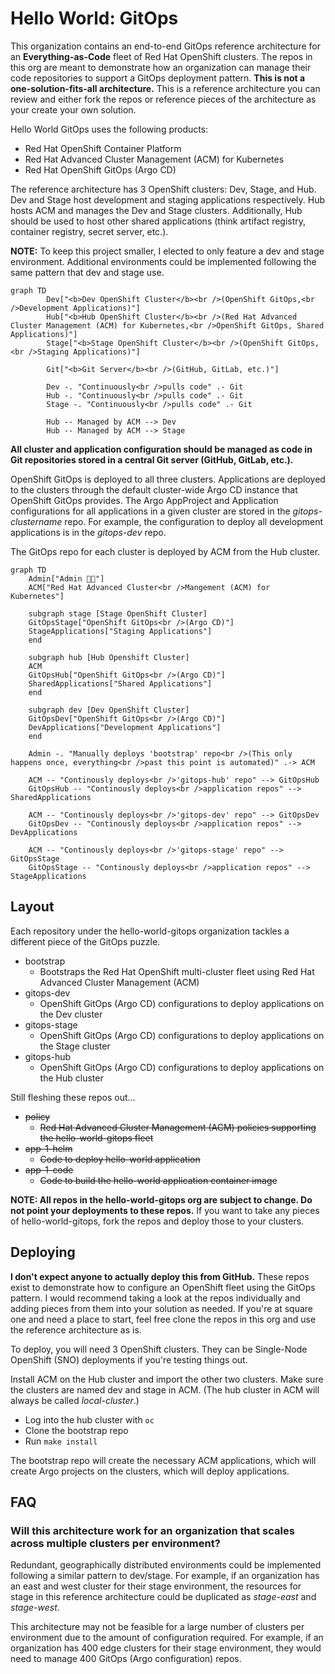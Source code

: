 # Hello World: GitOps

This organization contains an end-to-end GitOps reference architecture for an **Everything-as-Code** fleet of Red Hat OpenShift clusters.
The repos in this org are meant to demonstrate how an organization can manage their code repositories to support a GitOps deployment pattern.
**This is not a one-solution-fits-all architecture.**
This is a reference architecture you can review and either fork the repos or reference pieces of the architecture as your create your own solution.

Hello World GitOps uses the following products:

* Red Hat OpenShift Container Platform
* Red Hat Advanced Cluster Management (ACM) for Kubernetes
* Red Hat OpenShift GitOps (Argo CD)

The reference architecture has 3 OpenShift clusters: Dev, Stage, and Hub.
Dev and Stage host development and staging applications respectively.
Hub hosts ACM and manages the Dev and Stage clusters.
Additionally, Hub should be used to host other shared applications (think artifact registry, container registry, secret server, etc.).

**NOTE:** To keep this project smaller, I elected to only feature a dev and stage environment.
Additional environments could be implemented following the same pattern that dev and stage use.

```mermaid
graph TD
        Dev["<b>Dev OpenShift Cluster</b><br />(OpenShift GitOps,<br />Development Applications)"]
        Hub["<b>Hub OpenShift Cluster</b><br />(Red Hat Advanced Cluster Management (ACM) for Kubernetes,<br />OpenShift GitOps, Shared Applications)"]
        Stage["<b>Stage OpenShift Cluster</b><br />(OpenShift GitOps,<br />Staging Applications)"]

        Git["<b>Git Server</b><br />(GitHub, GitLab, etc.)"]

        Dev -. "Continuously<br />pulls code" .- Git
        Hub -. "Continuously<br />pulls code" .- Git
        Stage -. "Continuously<br />pulls code" .- Git

        Hub -- Managed by ACM --> Dev
        Hub -- Managed by ACM --> Stage
```

**All cluster and application configuration should be managed as code in Git repositories stored in a central Git server (GitHub, GitLab, etc.).**

OpenShift GitOps is deployed to all three clusters.
Applications are deployed to the clusters through the default cluster-wide Argo CD instance that OpenShift GitOps provides.
The Argo AppProject and Application configurations for all applications in a given cluster are stored in the *gitops-clustername* repo.
For example, the configuration to deploy all development applications is in the *gitops-dev* repo.

The GitOps repo for each cluster is deployed by ACM from the Hub cluster.

```mermaid
graph TD
	Admin["Admin 🧑‍💻"]
	ACM["Red Hat Advanced Cluster<br />Mangement (ACM) for Kubernetes"]

	subgraph stage [Stage OpenShift Cluster]
	GitOpsStage["OpenShift GitOps<br />(Argo CD)"]
	StageApplications["Staging Applications"]
	end

	subgraph hub [Hub Openshift Cluster]
	ACM
	GitOpsHub["OpenShift GitOps<br />(Argo CD)"]
	SharedApplications["Shared Applications"]
	end

	subgraph dev [Dev OpenShift Cluster]
	GitOpsDev["OpenShift GitOps<br />(Argo CD)"]
	DevApplications["Development Applications"]
	end

	Admin -. "Manually deploys 'bootstrap' repo<br />(This only happens once, everything<br />past this point is automated)" .-> ACM

	ACM -- "Continously deploys<br />'gitops-hub' repo" --> GitOpsHub
	GitOpsHub -- "Continously deploys<br />application repos" --> SharedApplications

	ACM -- "Continously deploys<br />'gitops-dev' repo" --> GitOpsDev
	GitOpsDev -- "Continously deploys<br />application repos" --> DevApplications

	ACM -- "Continously deploys<br />'gitops-stage' repo" --> GitOpsStage
	GitOpsStage -- "Continously deploys<br />application repos" --> StageApplications
```

## Layout

Each repository under the hello-world-gitops organization tackles a different piece of the GitOps puzzle.

- bootstrap
    - Bootstraps the Red Hat OpenShift multi-cluster fleet using Red Hat Advanced Cluster Management (ACM)
- gitops-dev
    - OpenShift GitOps (Argo CD) configurations to deploy applications on the Dev cluster
- gitops-stage
    - OpenShift GitOps (Argo CD) configurations to deploy applications on the Stage cluster
- gitops-hub
    - OpenShift GitOps (Argo CD) configurations to deploy applications on the Hub cluster

Still fleshing these repos out...
<s>
- policy
    - Red Hat Advanced Cluster Management (ACM) policies supporting the hello-world-gitops fleet
- app-1-helm
    - Code to deploy hello-world application
- app-1-code
    - Code to build the hello-world application container image
</s>

**NOTE: All repos in the hello-world-gitops org are subject to change.
Do not point your deployments to these repos.**
If you want to take any pieces of hello-world-gitops, fork the repos and deploy those to your clusters.

## Deploying

**I don't expect anyone to actually deploy this from GitHub.**
These repos exist to demonstrate how to configure an OpenShift fleet using the GitOps pattern.
I would recommend taking a look at the repos individually and adding pieces from them into your solution as needed.
If you're at square one and need a place to start, feel free clone the repos in this org and use the reference architecture as is.

To deploy, you will need 3 OpenShift clusters.
They can be Single-Node OpenShift (SNO) deployments if you're testing things out.

Install ACM on the Hub cluster and import the other two clusters.
Make sure the clusters are named dev and stage in ACM.
(The hub cluster in ACM will always be called *local-cluster*.)

- Log into the hub cluster with `oc`
- Clone the bootstrap repo
- Run `make install`

The bootstrap repo will create the necessary ACM applications, which will create Argo projects on the clusters, which will deploy applications.

## FAQ

### Will this architecture work for an organization that scales across multiple clusters per environment?

Redundant, geographically distributed environments could be implemented following a similar pattern to dev/stage.
For example, if an organization has an east and west cluster for their stage environment, the resources for stage in this reference architecture could be duplicated as *stage-east* and *stage-west*.

This architecture may not be feasible for a large number of clusters per environment due to the amount of configuration required.
For example, if an organization has 400 edge clusters for their stage environment, they would need to manage 400 GitOps (Argo configuration) repos.
